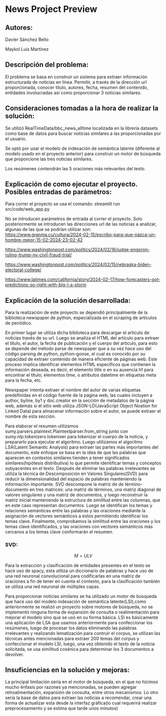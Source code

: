 # News Project Preview

## Autores:

Davier Sánchez Bello

Maykol Luis Martínez

## Descripción del problema:
El problema se basa en construir un sistema para extraer información estructurada de noticias en línea. Permitir, a través de la dirección url proporcionada, conocer título, autores, fecha, resumen del contenido, entidades involucradas así como proporcionar 3 noticias similares. 

## Consideraciones tomadas a la hora de realizar la solución:
Se utilizó RealTimeData/bbc_news_alltime localizada en la librería datasets como base de datos para buscar noticias similares a las proporcionadas por el usuario.

Se optó por usar el modelo de indexación de semántica latente (diferente al modelo usado en el proyecto anterior) para construir un motor de búsqueda que proporcione las tres noticias similares. 

Los resúmenes contendrán las 5 oraciones más relevantes del texto.

## Explicación de como ejecutar el proyecto. Posibles entradas de parámetros:

Para correr el proyecto se usa el comando:
streamlit run src/code/web_app.py

No se introducen parámetros de entrada al correr el proyecto. Solo posteriormente se introducen las direcciones url de las noticias a analizar, algunas de las que se podrían utilizar son: 
https://www.granma.cu/cultura/2024-02-15/escribo-para-que-nazca-un-hombre-mejor-15-02-2024-23-02-42

https://www.washingtonpost.com/politics/2024/02/16/judge-engoron-ruling-trump-ny-civil-fraud-trial/

https://www.washingtonpost.com/politics/2024/02/15/nebraska-biden-electoral-college/

https://www.latimes.com/california/story/2024-02-17/how-forecasters-got-predictions-so-right-with-big-l-a-storm

## Explicación de la solución desarrollada:

Para la realización de este proyecto se dependió principalmente de la biblioteca newspaper de python, especializada en el scraping de artículos de periódico. 

En primer lugar se utiliza dicha biblioteca para descargar el artículo de noticias  través de su url. Luego se analiza el HTML del artículo para extraer el título, el autor, la fecha de publicación y el cuerpo del artículo, para esto se depende del método parse de newspaper que a su vez hace uso del código parsing de python, python-goose, el cual es conocido por su capacidad de extraer contenido de manera eficiente de páginas web. Este proceso implica identificar elementos HTML específicos que contienen la información deseada, es decir, el elemento title o en su ausencia h1 para encontrar el título; elementos time, o atributos datetime en etiquetas meta para la fecha, etc.

Newspaper intenta extraer el nombre del autor de varias etiquetas predefinidas en el código fuente de la página web, las cuales incluyen a author, byline, by1 y doc.creator en la sección de metadatos de la página web, además si el sitio web utiliza JSON-LD(JavaScript Object Noation for Linked Data) para almacenar información sobre el autor, se puede extraer el nombre de esta sección.  

Para elaborar el resumen utilizamos sumy.parsers.plaintext.Plaintextparser.from_string junto con sumy.nlp.tokenizers.tokenixer para tokenizar el cuerpo de la noticia, y prepararlo para ejecutar el algoritmo. Luego utilizamos el algoritmo LSA(Latent Semantic Analysis) para extraer las partes más importantes del documento, este enfoque se basa en la idea de que las palabras que aparecen en contextos similares tienden a tener significados similares(hipótesis distributiva) lo que permite identificar temas y conceptos subyacentes en el texto. Después de eliminar las palabras irrelevantes se utiliza la técnica de Descomposición en Valores Singulares(SVD) para reducir la dimensionalidad del  espacio de palabras manteniendo la información importante. SVD descompone la matriz de de término-documento en tres matrices: una matriz de términos, una matriz diagonal de valores singulares y una matriz de documentos, y luego reconstruir la matriz inicial manteniendo la estructura de similitud entre las columnas, que en este caso representan documentos. Luego se identifican los temas y relaciones semánticas entre las palabras y las oraciones mediante la asignación de vectores semánticos a estos permitiendo identificar los temas clave. Finalmente, comprobamos la similitud entre las oraciones y los temas clave identificados, y las oraciones con vectores semánticos más cercanos a los temas clave conformarán el resumen.

### SVD:
$$ M = ULV$$

Para la extracción y clasificación de entidades presentes en el texto se hace uso de spacy, esta utiliza  un diccionario de palabras y hace uso de una red neuronal convolucional para codificarlas en una matriz de oraciones a fin de tener en cuenta el contexto, para la clasificación también se utiliza una red neuronal de múltiples capas.

Para proporcionar noticias similares se ha utilizado un motor de búsqueda que hace uso del modelo indexación de semántica latente(LSI),como anteriormente se realizó un proyecto sobre motores de búsqueda, no se implementó ninguna forma de expansión de consulta o realimentación para mejorar el modelo sino que se usó en su forma básica. LSI es básicamente una aplicación de LSA que usamos anteriormente para confeccionar los resúmenes, luego de procesar los datos eliminando las palabras irrelevantes y realizando lematización para contruir el corpus, se utilizan las técnicas antes mencionadas para extraer 200 temas del corpus y confeccionar el modelo LSI, luego, una vez obtenido el texto de la noticia solicitada, se usa similitud cosénica para determinar los 3 documentos a devolver.  


## Insuficiencias en la solución y mejoras:
La principal limitación sería en el motor de búsqueda, en el que no hicimos mucho énfasis por razones ya mencionadas, se pueden agregar retroalimentación, expansión de consulta, entre otros mecanismos. Lo otro sería la base de datos para extraer las noticias a recomendar, crear una forma de actualizar esta desde la interfaz gráfica(lo cual requerirá realizar preprocesamiento y se estima que tarde unos minutos)